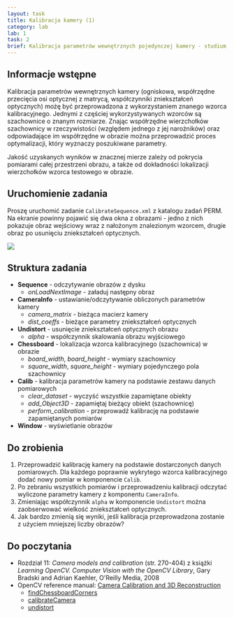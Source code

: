```yaml
---
layout: task
title: Kalibracja kamery (1)
category: lab
lab: 1
task: 2
brief: Kalibracja parametrów wewnętrznych pojedynczej kamery - studium przypadku. W zadaniu wykorzystywany jest zbiór obrazów testowych.
---
```


## Informacje wstępne

Kalibracja parametrów wewnętrznych kamery (ogniskowa, współrzędne przecięcia osi optycznej z matrycą, współczynniki zniekształceń optycznych) możę być przeprowadzona
z wykorzystaniem znanego wzorca kalibracyjnego. Jednymi z częściej wykorzystywanych wzorców są szachownice o znanym rozmiarze. Znając współrzędne wierzchołków 
szachownicy w rzeczywistości (względem jednego z jej narożników) oraz odpowiadające im współrzędne w obrazie można przeprowadzić proces optymalizacji, który wyznaczy 
poszukiwane parametry. 

Jakość uzyskanych wyników w znacznej mierze zależy od pokrycia pomiarami całej przestrzeni obrazu, a także od dokładności lokalizacji wierzchołków wzorca testowego w obrazie.

## Uruchomienie zadania

Proszę uruchomić zadanie `CalibrateSequence.xml` z katalogu zadań PERM. Na ekranie powinny pojawić się dwa okna z obrazami - jedno z nich pokazuje obraz wejściowy wraz z nałożonym znalezionym wzorcem, drugie obraz po usunięciu zniekształceń optycznych.

![]({{site.baseurl}}/public/l1/t1_1.png)

## Struktura zadania

   * **Sequence** - odczytywanie obrazów z dysku
      * *onLoadNextImage* - załaduj następny obraz
   * **CameraInfo** - ustawianie/odczytywanie obliczonych parametrów kamery
      * *camera_matrix* - bieżąca macierz kamery
      * *dist_coeffs* - bieżące parametry zniekształceń optycznych
   * **Undistort** - usunięcie zniekształceń optycznych obrazu
      * *alpha* - współczynnik skalowania obrazu wyjściowego
   * **Chessboard** - lokalizacja wzorca kalibracyjnego (szachownica) w obrazie
      * *board_width*, *board_height* - wymiary szachownicy
      * *square_width*, *square_height* - wymiary pojedynczego pola szachownicy
   * **Calib** - kalibracja parametrów kamery na podstawie zestawu danych pomiarowych
      * *clear_dataset* - wyczyść wszystkie zapamiętane obiekty
      * *add_Object3D* - zapamiętaj bieżący obiekt (szachownicę) 
      * *perform_calibration* - przeprowadź kalibrację na podstawie zapamiętanych pomiarów
   * **Window** - wyświetlanie obrazów

## Do zrobienia

1. Przeprowadzić kalibrację kamery na podstawie dostarczonych danych pomiarowych. 
Dla każdego poprawnie wykrytego wzorca kalibracyjnego dodać nowy pomiar w komponencie `Calib`.
2. Po zebraniu wszystkich pomiarów i przeprowadzeniu kalibracji odczytać wyliczone parametry kamery z komponentu `CameraInfo`.
3. Zmieniając współczynnik `alpha` w komponencie `Undistort` można zaobserwować wielkość zniekształceń optycznych.
4. Jak bardzo zmienią się wyniki, jeśli kalibracja przeprowadzona zostanie z użyciem mniejszej liczby obrazów?

## Do poczytania
   * Rozdział 11: _Camera models and calibration_ (str. 270-404) z książki _Learning OpenCV. Computer Vision with the OpenCV Library_, Gary Bradski and Adrian Kaehler, O'Reilly Media, 2008
   * OpenCV reference manual: [Camera Calibration and 3D Reconstruction](http://docs.opencv.org/2.4/modules/calib3d/doc/camera_calibration_and_3d_reconstruction.html)
      * [findChessboardCorners](http://docs.opencv.org/2.4/modules/calib3d/doc/camera_calibration_and_3d_reconstruction.html#findchessboardcorners)
      * [calibrateCamera](http://docs.opencv.org/2.4/modules/calib3d/doc/camera_calibration_and_3d_reconstruction.html#calibratecamera)
      * [undistort](http://docs.opencv.org/2.4/modules/imgproc/doc/geometric_transformations.html#undistort)
